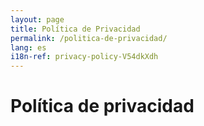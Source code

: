 ```yaml
---
layout: page
title: Política de Privacidad
permalink: /politica-de-privacidad/
lang: es
i18n-ref: privacy-policy-V54dkXdh
---
```


# Política de privacidad

